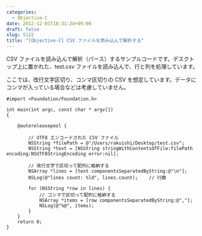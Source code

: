 ```yaml
---
categories:
  - Objective-C
date: 2012-12-01T18:31:24+09:00
draft: false
slug: 5122
title: "[Objective-C] CSV ファイルを読み込んで解析する"
---
```


CSV ファイルを読み込んで解析（パース）するサンプルコードです。デスクトップ上に置かれた、test.csv ファイルを読み込んで、行と列を処理しています。

ここでは、改行文字区切り、コンマ区切りの CSV を想定しています。データにコンマが入っている場合などは考慮していません。

```
#import <Foundation/Foundation.h>

int main(int argc, const char * argv[])
{

    @autoreleasepool {
        
        // UTF8 エンコードされた CSV ファイル
        NSString *filePath = @"/Users/rakuishi/Desktop/test.csv";
        NSString *text = [NSString stringWithContentsOfFile:filePath encoding:NSUTF8StringEncoding error:nil];
        
        // 改行文字で区切って配列に格納する
        NSArray *lines = [text componentsSeparatedByString:@"\n"];
        NSLog(@"lines count: %ld", lines.count);    // 行数
        
        for (NSString *row in lines) {
            // コンマで区切って配列に格納する
            NSArray *items = [row componentsSeparatedByString:@","];
            NSLog(@"%@", items);
        }
    }
    return 0;
}
```
